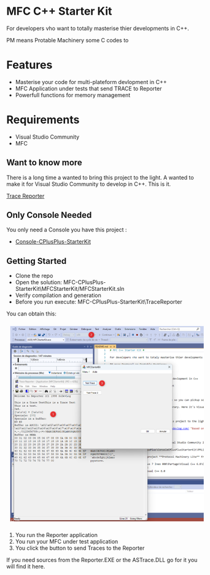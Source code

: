 # MFC C++ Starter Kit #

For developers vho want to totally masterise thier developments in C++.

PM means Protable Machinery some C codes to 

# Features #

- Masterise your code for multi-plateform devlopment in C++
- MFC Application under tests that send TRACE to Reporter
- Powerfull functions for memory management
 
# Requirements #

- Visual Studio Community
- MFC

## Want to know more

There is a long time a wanted to bring this project to the light. A wanted to make it for Visual Studio Community to develop in C++. This is it.

[Trace Reporter](https://trace-reporter.sodevlog.com/ "Based on TraceReporter")

## Only Console Needed ##

You only need a Console you have this project :

* [Console-CPlusPlus-StarterKit](https://github.com/mabyre/Console-CPlusPlus-StarterKit)

## Getting Started ##

- Clone the repo
- Open the solution: MFC-CPlusPlus-StarterKit\MFCStarterKit/MFCStarterKit.sln 
- Verify compilation and generation
- Before you run execute: MFC-CPlusPlus-StarterKit\TraceReporter

You can obtain this:

<img style="margin: 10px" src="Images/2023-06-05_16h36_29.png" alt="MFC-Starter-Kit" />

1. You run the Reporter application
2. You run your MFC under test application
3. You click the button to send Traces to the Reporter

If you need sources from the Reporter.EXE or the ASTrace.DLL go for it you will find it here.



